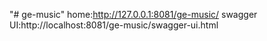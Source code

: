 "# ge-music" 
home:http://127.0.0.1:8081/ge-music/
swagger UI:http://localhost:8081/ge-music/swagger-ui.html
